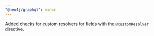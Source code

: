 ```yaml
---
"@neo4j/graphql": minor
---
```


Added checks for custom resolvers for fields with the `@customResolver` directive.
